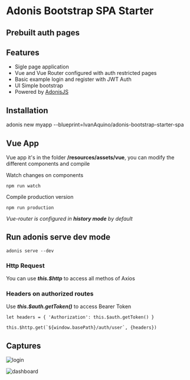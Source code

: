 # Adonis Bootstrap SPA Starter
## Prebuilt auth pages

## Features
* Sigle page application
* Vue and Vue Router configured with auth restricted pages
* Basic example login and register with JWT Auth
* UI Simple bootstrap
* Powered by [AdonisJS](https://adonisjs.com)

## Installation
adonis new myapp --blueprint=IvanAquino/adonis-bootstrap-starter-spa

## Vue App

Vue app it's in the folder __/resources/assets/vue__, you can modify the different components and compile

Watch changes on components
```
npm run watch
```

Compile production version
```
npm run production
```

_Vue-router is configured in_ ___history mode___ _by default_


## Run adonis serve dev mode

```
adonis serve --dev
```

### Http Request
You can use ___this.$http___ to access all methos of Axios

### Headers on authorized routes
Use ___this.$auth.getToken()___ to access Bearer Token

```
let headers = { 'Authorization': this.$auth.getToken() }

this.$http.get(`${window.basePath}/auth/user`, {headers})
```

## Captures

![login](https://lh6.googleusercontent.com/L7AkTrmAftb1oKtad2y9URs0dh2W75Lqw_rBygwEiIvNdztChvxS87kzqbGrwCOOVJM9tRoYrObB4ds1RgOZ=w2213-h895-rw)

![dashboard](https://lh3.googleusercontent.com/TdT-5xUDWrGYc5u61FZfiqfqfI4zXwYuF8bPd8lWasJb5gUIHGZMKYlliihcnb0bhsvE8CB_eIdpUUY9igJh=w2213-h895-rw)